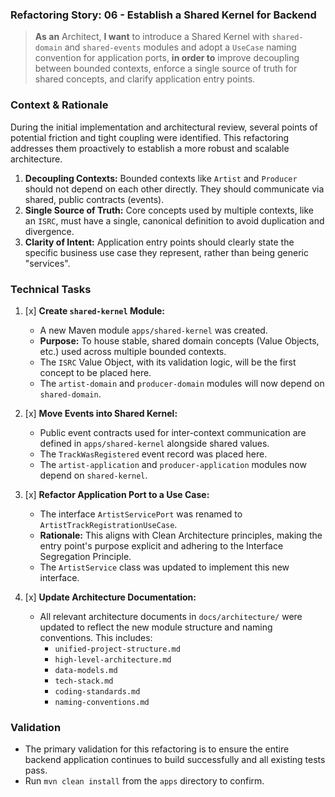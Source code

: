 ### Refactoring Story: 06 - Establish a Shared Kernel for Backend

> **As an** Architect, **I want** to introduce a Shared Kernel with `shared-domain` and `shared-events` modules and adopt a `UseCase` naming convention for application ports, **in order to** improve decoupling between bounded contexts, enforce a single source of truth for shared concepts, and clarify application entry points.

### Context & Rationale

During the initial implementation and architectural review, several points of potential friction and tight coupling were identified. This refactoring addresses them proactively to establish a more robust and scalable architecture.

1.  **Decoupling Contexts:** Bounded contexts like `Artist` and `Producer` should not depend on each other directly. They should communicate via shared, public contracts (events).
2.  **Single Source of Truth:** Core concepts used by multiple contexts, like an `ISRC`, must have a single, canonical definition to avoid duplication and divergence.
3.  **Clarity of Intent:** Application entry points should clearly state the specific business use case they represent, rather than being generic "services".

### Technical Tasks

1.  [x] **Create `shared-kernel` Module:**
    *   A new Maven module `apps/shared-kernel` was created.
    *   **Purpose:** To house stable, shared domain concepts (Value Objects, etc.) used across multiple bounded contexts.
    *   The `ISRC` Value Object, with its validation logic, will be the first concept to be placed here.
    *   The `artist-domain` and `producer-domain` modules will now depend on `shared-domain`.

2.  [x] **Move Events into Shared Kernel:**
    *   Public event contracts used for inter-context communication are defined in `apps/shared-kernel` alongside shared values.
    *   The `TrackWasRegistered` event record was placed here.
    *   The `artist-application` and `producer-application` modules now depend on `shared-kernel`.

3.  [x] **Refactor Application Port to a Use Case:**
    *   The interface `ArtistServicePort` was renamed to `ArtistTrackRegistrationUseCase`.
    *   **Rationale:** This aligns with Clean Architecture principles, making the entry point's purpose explicit and adhering to the Interface Segregation Principle.
    *   The `ArtistService` class was updated to implement this new interface.

4.  [x] **Update Architecture Documentation:**
    *   All relevant architecture documents in `docs/architecture/` were updated to reflect the new module structure and naming conventions. This includes:
        *   `unified-project-structure.md`
        *   `high-level-architecture.md`
        *   `data-models.md`
        *   `tech-stack.md`
        *   `coding-standards.md`
        *   `naming-conventions.md`

### Validation

*   The primary validation for this refactoring is to ensure the entire backend application continues to build successfully and all existing tests pass.
*   Run `mvn clean install` from the `apps` directory to confirm.
